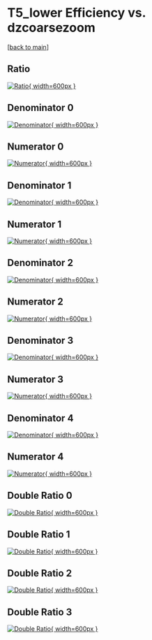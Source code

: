# T5_lower Efficiency vs. dzcoarsezoom

[[back to main](./)]



## Ratio

[![Ratio](../mtv/var/T5_lower_xtr_321_0_eff_dzcoarsezoom.png){ width=600px }](../mtv/var/T5_lower_xtr_321_0_eff_dzcoarsezoom.pdf)

## Denominator 0

[![Denominator](../mtv/den/T5_lower_xtr_321_0_eff_dzcoarsezoom_den0.png){ width=600px }](../mtv/den/T5_lower_xtr_321_0_eff_dzcoarsezoom_den0.pdf)

## Numerator 0

[![Numerator](../mtv/num/T5_lower_xtr_321_0_eff_dzcoarsezoom_num0.png){ width=600px }](../mtv/num/T5_lower_xtr_321_0_eff_dzcoarsezoom_num0.pdf)

## Denominator 1

[![Denominator](../mtv/den/T5_lower_xtr_321_0_eff_dzcoarsezoom_den1.png){ width=600px }](../mtv/den/T5_lower_xtr_321_0_eff_dzcoarsezoom_den1.pdf)

## Numerator 1

[![Numerator](../mtv/num/T5_lower_xtr_321_0_eff_dzcoarsezoom_num1.png){ width=600px }](../mtv/num/T5_lower_xtr_321_0_eff_dzcoarsezoom_num1.pdf)

## Denominator 2

[![Denominator](../mtv/den/T5_lower_xtr_321_0_eff_dzcoarsezoom_den2.png){ width=600px }](../mtv/den/T5_lower_xtr_321_0_eff_dzcoarsezoom_den2.pdf)

## Numerator 2

[![Numerator](../mtv/num/T5_lower_xtr_321_0_eff_dzcoarsezoom_num2.png){ width=600px }](../mtv/num/T5_lower_xtr_321_0_eff_dzcoarsezoom_num2.pdf)

## Denominator 3

[![Denominator](../mtv/den/T5_lower_xtr_321_0_eff_dzcoarsezoom_den3.png){ width=600px }](../mtv/den/T5_lower_xtr_321_0_eff_dzcoarsezoom_den3.pdf)

## Numerator 3

[![Numerator](../mtv/num/T5_lower_xtr_321_0_eff_dzcoarsezoom_num3.png){ width=600px }](../mtv/num/T5_lower_xtr_321_0_eff_dzcoarsezoom_num3.pdf)

## Denominator 4

[![Denominator](../mtv/den/T5_lower_xtr_321_0_eff_dzcoarsezoom_den4.png){ width=600px }](../mtv/den/T5_lower_xtr_321_0_eff_dzcoarsezoom_den4.pdf)

## Numerator 4

[![Numerator](../mtv/num/T5_lower_xtr_321_0_eff_dzcoarsezoom_num4.png){ width=600px }](../mtv/num/T5_lower_xtr_321_0_eff_dzcoarsezoom_num4.pdf)

## Double Ratio 0

[![Double Ratio](../mtv/ratio/T5_lower_xtr_321_0_eff_dzcoarsezoom_ratio0.png){ width=600px }](../mtv/ratio/T5_lower_xtr_321_0_eff_dzcoarsezoom_ratio0.pdf)

## Double Ratio 1

[![Double Ratio](../mtv/ratio/T5_lower_xtr_321_0_eff_dzcoarsezoom_ratio1.png){ width=600px }](../mtv/ratio/T5_lower_xtr_321_0_eff_dzcoarsezoom_ratio1.pdf)

## Double Ratio 2

[![Double Ratio](../mtv/ratio/T5_lower_xtr_321_0_eff_dzcoarsezoom_ratio2.png){ width=600px }](../mtv/ratio/T5_lower_xtr_321_0_eff_dzcoarsezoom_ratio2.pdf)

## Double Ratio 3

[![Double Ratio](../mtv/ratio/T5_lower_xtr_321_0_eff_dzcoarsezoom_ratio3.png){ width=600px }](../mtv/ratio/T5_lower_xtr_321_0_eff_dzcoarsezoom_ratio3.pdf)

